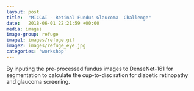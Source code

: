 ```yaml
---
layout: post
title:  "MICCAI - Retinal Fundus Glaucoma  Challenge"
date:   2018-06-01 22:21:59 +00:00
media: images
image-group: refuge
image1: images/refuge.gif
image2: images/refuge_eye.jpg
categories: 'workshop'
---
```


By inputing the pre-processed fundus images to DenseNet-161 for segmentation to calculate the cup-to-disc ration for diabetic retinopathy and glaucoma screening.